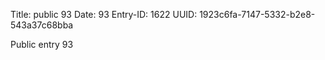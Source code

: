 Title: public 93
Date: 93
Entry-ID: 1622
UUID: 1923c6fa-7147-5332-b2e8-543a37c68bba

Public entry 93
